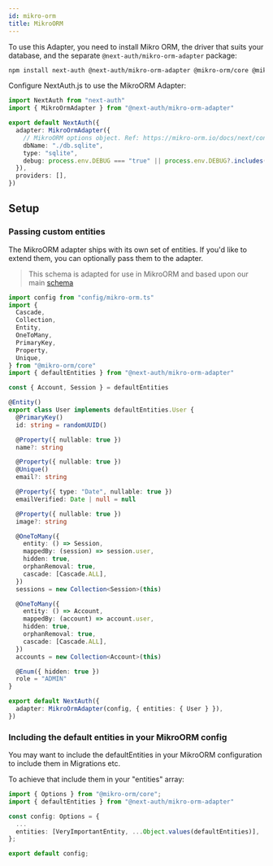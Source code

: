 ```yaml
---
id: mikro-orm
title: MikroORM
---
```


To use this Adapter, you need to install Mikro ORM, the driver that suits your database, and the separate `@next-auth/mikro-orm-adapter` package:

```bash npm2yarn
npm install next-auth @next-auth/mikro-orm-adapter @mikro-orm/core @mikro-orm/[YOUR DRIVER]
```

Configure NextAuth.js to use the MikroORM Adapter:

```typescript title="pages/api/auth/[...nextauth].ts"
import NextAuth from "next-auth"
import { MikroOrmAdapter } from "@next-auth/mikro-orm-adapter"

export default NextAuth({
  adapter: MikroOrmAdapter({
    // MikroORM options object. Ref: https://mikro-orm.io/docs/next/configuration#driver
    dbName: "./db.sqlite",
    type: "sqlite",
    debug: process.env.DEBUG === "true" || process.env.DEBUG?.includes("db"),
  }),
  providers: [],
})
```

## Setup

### Passing custom entities

The MikroORM adapter ships with its own set of entities. If you'd like to extend them, you can optionally pass them to the adapter.

> This schema is adapted for use in MikroORM and based upon our main [schema](/reference/adapters/models)

```typescript title="pages/api/auth/[...nextauth].ts"
import config from "config/mikro-orm.ts"
import {
  Cascade,
  Collection,
  Entity,
  OneToMany,
  PrimaryKey,
  Property,
  Unique,
} from "@mikro-orm/core"
import { defaultEntities } from "@next-auth/mikro-orm-adapter"

const { Account, Session } = defaultEntities

@Entity()
export class User implements defaultEntities.User {
  @PrimaryKey()
  id: string = randomUUID()

  @Property({ nullable: true })
  name?: string

  @Property({ nullable: true })
  @Unique()
  email?: string

  @Property({ type: "Date", nullable: true })
  emailVerified: Date | null = null

  @Property({ nullable: true })
  image?: string

  @OneToMany({
    entity: () => Session,
    mappedBy: (session) => session.user,
    hidden: true,
    orphanRemoval: true,
    cascade: [Cascade.ALL],
  })
  sessions = new Collection<Session>(this)

  @OneToMany({
    entity: () => Account,
    mappedBy: (account) => account.user,
    hidden: true,
    orphanRemoval: true,
    cascade: [Cascade.ALL],
  })
  accounts = new Collection<Account>(this)

  @Enum({ hidden: true })
  role = "ADMIN"
}

export default NextAuth({
  adapter: MikroOrmAdapter(config, { entities: { User } }),
})
```

### Including the default entities in your MikroORM config

You may want to include the defaultEntities in your MikroORM configuration to include them in Migrations etc.

To achieve that include them in your "entities" array:

```typescript title="config/mikro-orm.ts"
import { Options } from "@mikro-orm/core";
import { defaultEntities } from "@next-auth/mikro-orm-adapter"

const config: Options = {
  ...
  entities: [VeryImportantEntity, ...Object.values(defaultEntities)],
};

export default config;
```
